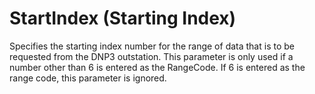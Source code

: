 # StartIndex (Starting Index)

Specifies the starting index number for the range of data that is to be requested from the DNP3 outstation. This parameter is only used if a number other than 6 is entered as the RangeCode. If 6 is entered as the range code, this parameter is ignored.
